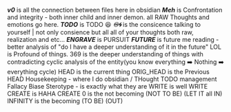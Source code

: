 ***v0*** is all the connection between files here in obsidian
***Meh*** is Confrontation and integrity - both inner child and inner demon. all RAW Thoughts and emotions go here.
***TODO*** is TODO 😆
***♾️🌀*** is the consicence talking to yourself | not only consience but all all of your thoughts both raw, realization and etc...
***ENGRAVE*** is PURSUIT
***FUTURE*** is future me reading - better analysis of "do I have a deeper understanding of it in the future"
LOL is Profound of things. 
369 is the deeper understanding of things with contradicting cyclic analysis of the entity(you know everything ➡️ Nothing ➡️ everything cycle)
HEAD is the current thing
ORIG_HEAD is the Previous HEAD
Housekeeping - where I do obsidian / THought TODO management
Fallacy Biase Sterotype - is exactly what they are
WRITE is well WRITE
CREATE is HAHA CREATE
0 is the not becoming (NOT TO BE) (LET IT all IN)
INFINITY is the becoming (TO BE) (OUT)